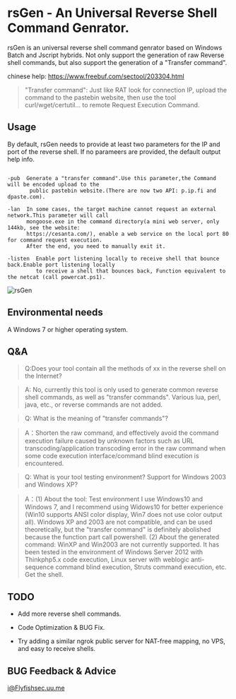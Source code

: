 
 rsGen - An Universal Reverse Shell Command Genrator.
 =

  rsGen is an universal reverse shell command genrator based on Windows Batch and Jscript hybrids. Not only support the generation of raw Reverse shell commands, but also support the generation of a "Transfer command".
  
  chinese help: https://www.freebuf.com/sectool/203304.html
  
>"Transfer command": Just like RAT look for connection IP, upload the command to the pastebin website, then use the tool curl/wget/certutil... to remote Request Execution Command.

## Usage
By default, rsGen needs to provide at least two parameters for the IP and port of the reverse shell. If no parameers are provided, the default output help info.

```

-pub  Generate a "transfer command".Use this parameter,the Command will be encoded upload to the
       public pastebin website.(There are now two API: p.ip.fi and dpaste.com).

-lan  In some cases, the target machine cannot request an external network.This parameter will call
      mongoose.exe in the command directory(a mini web server, only 144kb, see the website: 
      https://cesanta.com/), enable a web service on the local port 80 for command request execution.
      After the end, you need to manually exit it.

-listen  Enable port listening locally to receive shell that bounce back.Enable port listening locally 
         to receive a shell that bounces back, Function equivalent to the netcat (call powercat.ps1).

```
![rsGen](https://raw.githubusercontent.com/FlyfishSec/rsGen/master/Usage/rsGen_Usage.gif "rsGen.gif")


## Environmental needs

   A Windows 7 or higher operating system.

## Q&A
>Q:Does your tool contain all the methods of xx in the reverse shell on the Internet?

>A: No, currently this tool is only used to generate common reverse shell commands, as well as "transfer commands". Various lua, perl, java, etc., or reverse commands are not added.

>Q: What is the meaning of "transfer commands"?

>A：Shorten the raw command, and effectively avoid the command execution failure caused by unknown factors such as URL transcoding/application transcoding error in the raw command when some code execution interface/command blind execution is encountered.

>Q: What is your tool testing environment? Support for Windows 2003 and Windows XP?

>A：(1) About the tool: Test environment I use Windows10 and Windows 7, and I recommend using Widows10 for better experience (Win10 supports ANSI color display, Win7 does not use color output all). Windows XP and 2003 are not compatible, and can be used theoretically, but the "transfer command" is definitely abolished because the function part call powershell.
(2) About the generated command: WinXP and Win2003 are not currently supported. It has been tested in the environment of Windows Server 2012 with Thinkphp5.x code execution, Linux server with weblogic anti-sequence command blind execution, Struts command execution, etc. Get the shell.

## TODO
   
   * Add more reverse shell commands.

   * Code Optimization & BUG Fix.

   * Try adding a similar ngrok public server for NAT-free mapping, no VPS, and easy to receive shells.

## BUG Feedback & Advice
i@Flyfishsec.uu.me